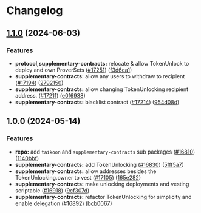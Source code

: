 # Changelog

## [1.1.0](https://github.com/taikoxyz/taiko-mono/compare/supplementary-contracts-v1.0.0...supplementary-contracts-v1.1.0) (2024-06-03)


### Features

* **protocol,supplementary-contracts:** relocate & allow TokenUnlock to deploy and own ProverSets ([#17251](https://github.com/taikoxyz/taiko-mono/issues/17251)) ([f3d6ca1](https://github.com/taikoxyz/taiko-mono/commit/f3d6ca1be680f5acb3ca5553954f46bbbfe253ca))
* **supplementary-contracts:** allow any users to withdraw to recipient ([#17194](https://github.com/taikoxyz/taiko-mono/issues/17194)) ([2792150](https://github.com/taikoxyz/taiko-mono/commit/2792150fce8fbfa009e9dc6d83b8aeb0770a9505))
* **supplementary-contracts:** allow changing TokenUnlocking recipient address. ([#17211](https://github.com/taikoxyz/taiko-mono/issues/17211)) ([e0f6938](https://github.com/taikoxyz/taiko-mono/commit/e0f6938ae974dd2a8c58309a60d31e24f27fcf7d))
* **supplementary-contracts:** blacklist contract ([#17214](https://github.com/taikoxyz/taiko-mono/issues/17214)) ([954d08d](https://github.com/taikoxyz/taiko-mono/commit/954d08d8b3c973a1edf0da67fb97b726e5713fd5))

## 1.0.0 (2024-05-14)


### Features

* **repo:** add `taikoon` and `supplementary-contracts` sub packages ([#16810](https://github.com/taikoxyz/taiko-mono/issues/16810)) ([1140bbf](https://github.com/taikoxyz/taiko-mono/commit/1140bbf333942b03c0be72a00f988f3dcbda517e))
* **supplementary-contracts:** add TokenUnlocking ([#16830](https://github.com/taikoxyz/taiko-mono/issues/16830)) ([5fff5a7](https://github.com/taikoxyz/taiko-mono/commit/5fff5a714935410978efadf8c9b9ecbed49d7186))
* **supplementary-contracts:** allow addresses besides the TokenUnlocking.owner to vest ([#17105](https://github.com/taikoxyz/taiko-mono/issues/17105)) ([165e282](https://github.com/taikoxyz/taiko-mono/commit/165e28279e6c88a7dae20153f0cddcf1c07c6066))
* **supplementary-contracts:** make unlocking deployments and vesting scriptable ([#16918](https://github.com/taikoxyz/taiko-mono/issues/16918)) ([9cf307d](https://github.com/taikoxyz/taiko-mono/commit/9cf307d019e5e0de05ec9bcfef54e1a5140877b2))
* **supplementary-contracts:** refactor TokenUnlocking for simplicity and enable delegation ([#16892](https://github.com/taikoxyz/taiko-mono/issues/16892)) ([bcb0067](https://github.com/taikoxyz/taiko-mono/commit/bcb0067e84681b59ca23d4c26055cf3334452bc5))
